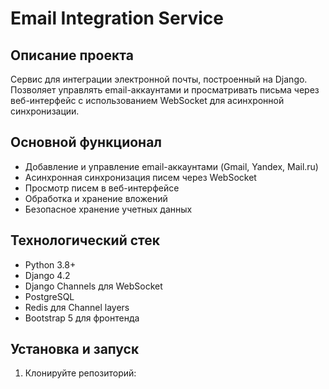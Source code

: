 # Email Integration Service

## Описание проекта
Сервис для интеграции электронной почты, построенный на Django. Позволяет управлять email-аккаунтами и просматривать письма через веб-интерфейс с использованием WebSocket для асинхронной синхронизации.

## Основной функционал
- Добавление и управление email-аккаунтами (Gmail, Yandex, Mail.ru)
- Асинхронная синхронизация писем через WebSocket
- Просмотр писем в веб-интерфейсе
- Обработка и хранение вложений
- Безопасное хранение учетных данных

## Технологический стек
- Python 3.8+
- Django 4.2
- Django Channels для WebSocket
- PostgreSQL
- Redis для Channel layers
- Bootstrap 5 для фронтенда

## Установка и запуск

1. Клонируйте репозиторий: